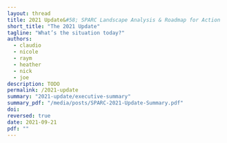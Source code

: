 ```yaml
---
layout: thread
title: 2021 Update&#58; SPARC Landscape Analysis & Roadmap for Action
short_title: "The 2021 Update"
tagline: "What’s the situation today?"
authors:
  - claudio
  - nicole
  - raym
  - heather
  - nick
  - joe
description: TODO
permalink: /2021-update
summary: "2021-update/executive-summary"
summary_pdf: "/media/posts/SPARC-2021-Update-Summary.pdf"
doi:
reversed: true
date: 2021-09-21
pdf: ""
---
```

